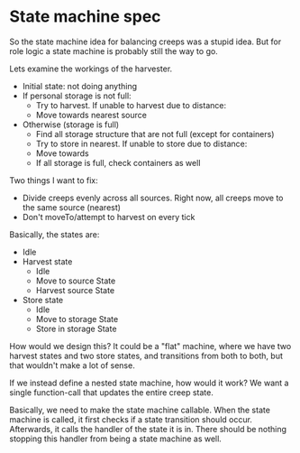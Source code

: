 # State machine spec

So the state machine idea for balancing creeps was a stupid idea. But for role logic a state machine is probably still the way to go.

Lets examine the workings of the harvester.

- Initial state: not doing anything
- If personal storage is not full:
  - Try to harvest. If unable to harvest due to distance:
  - Move towards nearest source
- Otherwise (storage is full)
  - Find all storage structure that are not full (except for containers)
  - Try to store in nearest. If unable to store due to distance:
  - Move towards
  - If all storage is full, check containers as well

Two things I want to fix:

- Divide creeps evenly across all sources. Right now, all creeps move to the same source (nearest)
- Don't moveTo/attempt to harvest on every tick

Basically, the states are:

- Idle
- Harvest state
  - Idle
  - Move to source State
  - Harvest source State
- Store state
  - Idle
  - Move to storage State
  - Store in storage State

How would we design this? It could be a "flat" machine, where we have two harvest states and two store states, and transitions from both to both, but that wouldn't make a lot of sense.

If we instead define a nested state machine, how would it work?
We want a single function-call that updates the entire creep state.

Basically, we need to make the state machine callable. When the state machine
is called, it first checks if a state transition should occur.
Afterwards, it calls the handler of the state it is in. There should be nothing stopping
this handler from being a state machine as well.
